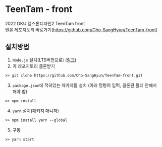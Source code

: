 # TeenTam - front
2022 DKU 캡스톤디자인2 TeenTam front   
원본 레포지토리 바로가기(https://github.com/Cho-SangHyun/TeenTam-front)

## 설치방법  
1. `Node.js` 설치(LTS버전으로) ([링크](https://nodejs.org/ko/))    
2. 이 레포지토리 클론받기  
```
>> git clone https://github.com/Cho-SangHyun/TeenTam-front.git
```  
3. `package.json`에 적혀있는 패키지들 설치 (아래 명령어 입력, 클론된 폴더 안에서 해야 함)
```
>> npm install
```  
4. `yarn` 설치(패키지 매니저)  
```
>> npm install yarn --global
```  
5. 구동  
```
>> yarn start
```
